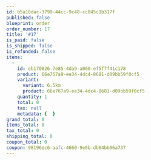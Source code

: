 ```yaml
---
id: b5a16dac-3799-44cc-9c48-cc845c1b317f
published: false
blueprint: order
order_number: 17
title: '#17'
is_paid: false
is_shipped: false
is_refunded: false
items:
  -
    id: eb170826-7e85-4da9-a060-ef5f7f41c178
    product: 66e767a9-ee34-4dc4-8681-d09bb59f0cf5
    variant:
      variant: 6.5km
      product: 66e767a9-ee34-4dc4-8681-d09bb59f0cf5
    quantity: 1
    total: 0
    tax: null
    metadata: {  }
grand_total: 0
items_total: 0
tax_total: 0
shipping_total: 0
coupon_total: 0
coupon: 98196ec6-aafc-4660-9e0b-db04bb06a737
---
```

